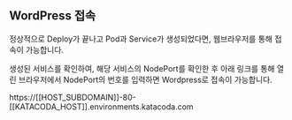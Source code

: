## WordPress 접속

정상적으로 Deploy가 끝나고 Pod과 Service가 생성되었다면, 웹브라우저를 통해 접속이 가능합니다.

생성된 서비스를 확인하여, 해당 서비스의 NodePort를 확인한 후 아래 링크를 통해 열린 브라우저에서 NodePort의 번호를 입력하면 Wordpress로 접속이 가능합니다.

https://[[HOST_SUBDOMAIN]]-80-[[KATACODA_HOST]].environments.katacoda.com
